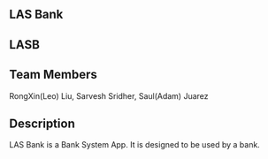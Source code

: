 ## LAS Bank
## LASB
## Team Members
RongXin(Leo) Liu, Sarvesh Sridher, Saul(Adam) Juarez

## Description
LAS Bank is a Bank System App. It is designed to be used by a bank. 
